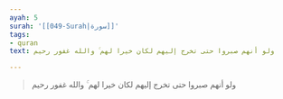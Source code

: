 ```yaml
---
ayah: 5
surah: '[[049-Surah|سورة]]'
tags:
- quran
text: ولو أنهم صبروا حتى تخرج إليهم لكان خيرا لهم ۚ والله غفور رحيم

---
```

> ولو أنهم صبروا حتى تخرج إليهم لكان خيرا لهم ۚ والله غفور رحيم
